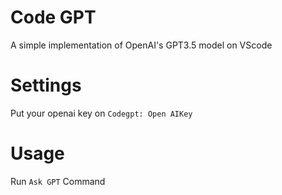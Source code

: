 # Code GPT

A simple implementation of OpenAI's GPT3.5 model on VScode

# Settings

Put your openai key on `Codegpt: Open AIKey`

# Usage

Run `Ask GPT` Command
